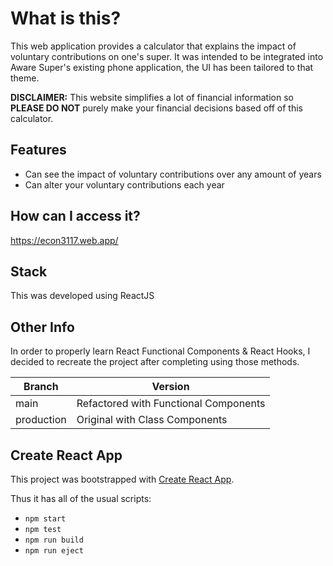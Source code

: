 # What is this?
This web application provides a calculator that explains the impact of voluntary contributions on one's super. It was intended to be integrated into Aware Super's existing phone application, the UI has been tailored to that theme.

**DISCLAIMER:** This website simplifies a lot of financial information so **PLEASE DO NOT** purely make your financial decisions based off of this calculator.

## Features
* Can see the impact of voluntary contributions over any amount of years
* Can alter your voluntary contributions each year

## How can I access it?
https://econ3117.web.app/

## Stack
This was developed using ReactJS

## Other Info
In order to properly learn React Functional Components & React Hooks, I decided to recreate the project after completing using those methods.

|Branch|Version|
|--|--|
|main|Refactored with Functional Components|
 |production|Original with Class Components|

## Create React App

This project was bootstrapped with [Create React App](https://github.com/facebook/create-react-app).

Thus it has all of the usual scripts:
* `npm start`
* `npm test`
* `npm run build`
* `npm run eject`

